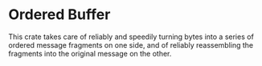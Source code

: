 Ordered Buffer
==============

This crate takes care of reliably and speedily turning bytes into a series of ordered message fragments on one side, and of reliably reassembling the fragments into the original message on the other. 

